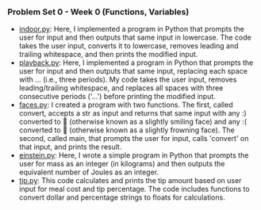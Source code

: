 ### Problem Set 0 - Week 0 (Functions, Variables)
- [indoor.py](./problem_sets/problem_set0/indoor.py):  Here, I implemented a program in Python that prompts the user for input and then outputs that same input in lowercase. The code takes the user input, converts it to lowercase, removes leading and trailing whitespace, and then prints the modified input.
- [playback.py](./problem_sets/problem_set0/playback.py):  Here, I implemented a program in Python that prompts the user for input and then outputs that same input, replacing each space with ... (i.e., three periods). My code takes the user input, removes leading/trailing whitespace, and replaces all spaces with three consecutive periods ('...') before printing the modified input.
- [faces.py](./problem_sets/problem_set0/faces.py):  I created a program with two functions. The first, called convert, accepts a str as input and returns that same input with any :) converted to 🙂 (otherwise known as a slightly smiling face) and any :( converted to 🙁 (otherwise known as a slightly frowning face). The second, called main, that prompts the user for input, calls 'convert' on that input, and prints the result.
- [einstein.py](./problem_sets/problem_set0/einstein.py):  Here, I wrote a simple program in Python that prompts the user for mass as an integer (in kilograms) and then outputs the equivalent number of Joules as an integer.
- [tip.py](./problem_sets/problem_set0/tip.py):  This code calculates and prints the tip amount based on user input for meal cost and tip percentage. The code includes functions to convert dollar and percentage strings to floats for calculations.
